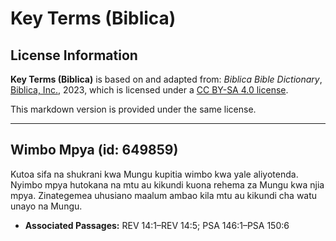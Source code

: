 # Key Terms (Biblica)

## License Information

**Key Terms (Biblica)** is based on and adapted from: _Biblica Bible Dictionary_, [Biblica, Inc.](https://www.biblica.com/), 2023, which is licensed under a [CC BY-SA 4.0 license](https://creativecommons.org/licenses/by-sa/4.0/legalcode.en).

This markdown version is provided under the same license.



--------------------------------

## Wimbo Mpya (id: 649859)

Kutoa sifa na shukrani kwa Mungu kupitia wimbo kwa yale aliyotenda. Nyimbo mpya hutokana na mtu au kikundi kuona rehema za Mungu kwa njia mpya. Zinategemea uhusiano maalum ambao kila mtu au kikundi cha watu unayo na Mungu.

* **Associated Passages:** REV 14:1–REV 14:5; PSA 146:1–PSA 150:6

